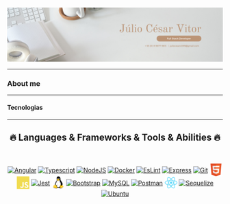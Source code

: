 <img src='julio.png' alt="banner"></img>

---

### About me ###


---

#### Tecnologias

 <hr>
 <h2 align="center">🔥 Languages & Frameworks & Tools & Abilities 🔥</h2>
 <br>
 <p align="center">
 <div align=center>

  [<img align="center" alt="Angular" height="80" width="80" src="https://cdn.jsdelivr.net/gh/devicons/devicon/icons/angularjs/angularjs-original-wordmark.svg" />](https://angular.io/ "Angular")
  [<img align="center" alt="Typescript" height="30" width="30" src="https://cdn.jsdelivr.net/gh/devicons/devicon/icons/typescript/typescript-plain.svg" />](https://www.typescriptlang.org/ "Typescript")
  [<img align="center" alt="NodeJS" height="30" width="30" src="https://cdn.jsdelivr.net/gh/devicons/devicon/icons/nodejs/nodejs-original-wordmark.svg" />](https://nodejs.org "Node")
  [<img align="center" alt="Docker" height="30" width="30" src="https://cdn.jsdelivr.net/gh/devicons/devicon/icons/docker/docker-original.svg" />](https://www.docker.com/ "Docker")
  [<img align="center" alt="EsLint" height="30" width="30" src="https://cdn.jsdelivr.net/gh/devicons/devicon/icons/eslint/eslint-original.svg" />](https://eslint.org/ "EsLint")
  [<img align="center" alt="Express" height="30" width="30" src="https://cdn.jsdelivr.net/gh/devicons/devicon/icons/express/express-original.svg" />](https://expressjs.com/ "Express")
  [<img align="center" alt="Git" height="30" width="30" src="https://www.vectorlogo.zone/logos/git-scm/git-scm-icon.svg" />](https://git-scm.com/ "Git")
  [<img align="center" alt="Html" height="30" width="30" src="https://raw.githubusercontent.com/devicons/devicon/master/icons/html5/html5-original.svg" />](https://www.w3.org/html/ "Html")
  [<img align="center" alt="JavaScript" height="30" width="30" src="https://raw.githubusercontent.com/devicons/devicon/master/icons/javascript/javascript-plain.svg">](https://developer.mozilla.org/en-US/docs/Web/JavaScript "JavaScript")
  [<img align="center" alt="Jest" height="30" width="30" src="https://www.vectorlogo.zone/logos/jestjsio/jestjsio-icon.svg" />](https://jestjs.io "Jest")
  [<img align="center" alt="Linux" height="30" width="30" src="https://raw.githubusercontent.com/devicons/devicon/master/icons/linux/linux-original.svg" />](https://www.linux.org/ "Linux")
  [<img align="center" alt="Bootstrap" height="30" width="30" src="https://cdn.jsdelivr.net/gh/devicons/devicon/icons/bootstrap/bootstrap-original.svg" />](https://getbootstrap.com "Bootstrap")
  [<img align="center" alt="MySQL" height="30" width="30" src="https://cdn.jsdelivr.net/gh/devicons/devicon/icons/mysql/mysql-original.svg"/>](https://www.mysql.com/ "MySQL")
  [<img align="center" alt="Postman" height="30" width="30" src="https://www.vectorlogo.zone/logos/getpostman/getpostman-icon.svg" />](https://learning.postman.com/docs/developer/intro-api/ "Postman")
  [<img align="center" alt="React" height="30" width="30" src="https://raw.githubusercontent.com/devicons/devicon/master/icons/react/react-original.svg">](https://reactjs.org/ "React")
  [<img align="center" alt="Sequelize" height="30" width="30" src="https://cdn.jsdelivr.net/gh/devicons/devicon/icons/sequelize/sequelize-original.svg" />](https://sequelize.org/ "Sequelize")
  [<img align="center" alt="Ubuntu" height="30" width="30" src="https://www.vectorlogo.zone/logos/ubuntu/ubuntu-icon.svg" />](https://ubuntu.com/ "Ubuntu")
 </div>

        

##
